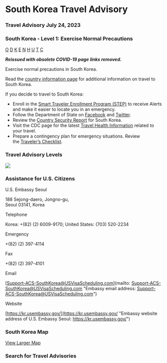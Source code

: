 # South Korea Travel Advisory

### Travel Advisory July 24, 2023

### South Korea - Level 1: Exercise Normal Precautions

[O](javascript:void(0); "Tool Tip: Other")
[D](javascript:void(0); "Tool Tip: Wrongful Detention")
[K](javascript:void(0); "Tool Tip: Kidnap and Hostage")
[E](javascript:void(0); "Tool Tip: Event")
[N](javascript:void(0); "Tool Tip: Disaster")
[H](javascript:void(0); "Tool Tip: Health")
[U](javascript:void(0); "Tool Tip: Civil Unrest")
[T](javascript:void(0); "Tool Tip: Terrorism")
[C](javascript:void(0); "Tool Tip: Crimes")

***Reissued with obsolete COVID-19 page links removed.***

Exercise normal precautions in South Korea.

Read the [country information page](https://travel.state.gov/content/travel/en/international-travel/International-Travel-Country-Information-Pages/SouthKorea.html) for additional information on travel to South Korea.

If you decide to travel to South Korea:

* Enroll in the [Smart Traveler Enrollment Program (STEP)](https://step.state.gov/step/) to receive Alerts and make it easier to locate you in an emergency.
* Follow the Department of State on [Facebook](https://www.facebook.com/travelgov/) and [Twitter](https://twitter.com/travelgov).
* Review the [Country Security Report](https://www.osac.gov/Content/Browse/Report?subContentTypes=Country%20Security%20Report) for South Korea.
* Visit the CDC page for the latest [Travel Health Information](https://wwwnc.cdc.gov/travel/destinations/list) related to your travel.
* Prepare a contingency plan for emergency situations. Review the [Traveler’s Checklist](https://travel.state.gov/content/passports/en/go/checklist.html).

### Travel Advisory Levels

[![](/content/dam/NEWTravelAssets/images/travel-levelv1.svg)](/content/travel/en/international-travel/before-you-go/about-our-new-products.html "Travel Advisory Levels")

### Assistance for U.S. Citizens

U.S. Embassy Seoul

188 Sejong-daero, Jongno-gu,  
Seoul 03141, Korea

Telephone

Korea: +(82) (2) 6009-9170; United States: (703) 520-2234

Emergency

+(82) (2) 397-4114

Fax

+(82) (2) 397-4101

Email

[Support-ACS-SouthKorea@USVisaScheduling.com](mailto: Support-ACS-SouthKorea@USVisaScheduling.com "Embassy email address: Support-ACS-SouthKorea@USVisaScheduling.com")

Website

[https://kr.usembassy.gov/](https://kr.usembassy.gov/ "Embassy website address of U.S. Embassy Seoul: https://kr.usembassy.gov/")

### South Korea Map

[View Larger Map](https://travelmaps.state.gov/TSGMap/?extent=122.258519458,34.107190765,132.897064066,38.599376854 "Map of South Korea")



### Search for Travel Advisories